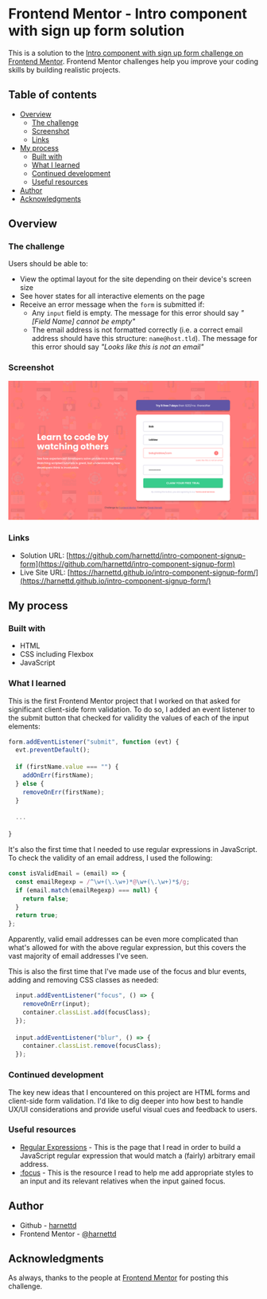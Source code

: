 # Frontend Mentor - Intro component with sign up form solution

This is a solution to the [Intro component with sign up form challenge on Frontend Mentor](https://www.frontendmentor.io/challenges/intro-component-with-signup-form-5cf91bd49edda32581d28fd1). Frontend Mentor challenges help you improve your coding skills by building realistic projects.

## Table of contents

- [Overview](#overview)
  - [The challenge](#the-challenge)
  - [Screenshot](#screenshot)
  - [Links](#links)
- [My process](#my-process)
  - [Built with](#built-with)
  - [What I learned](#what-i-learned)
  - [Continued development](#continued-development)
  - [Useful resources](#useful-resources)
- [Author](#author)
- [Acknowledgments](#acknowledgments)

## Overview

### The challenge

Users should be able to:

- View the optimal layout for the site depending on their device's screen size
- See hover states for all interactive elements on the page
- Receive an error message when the `form` is submitted if:
  - Any `input` field is empty. The message for this error should say *"[Field Name] cannot be empty"*
  - The email address is not formatted correctly (i.e. a correct email address should have this structure: `name@host.tld`). The message for this error should say *"Looks like this is not an email"*

### Screenshot

![Desktop screenshot](./images/screenshot-desktop.png)

### Links

- Solution URL: [https://github.com/harnettd/intro-component-signup-form](https://github.com/harnettd/intro-component-signup-form)
- Live Site URL: [https://harnettd.github.io/intro-component-signup-form/](https://harnettd.github.io/intro-component-signup-form/)

## My process

### Built with

- HTML
- CSS including Flexbox
- JavaScript

### What I learned

This is the first Frontend Mentor project that I worked on that asked for significant client-side form validation. To do so, I added an event listener to the submit button that checked for validity the values of each of the input elements:

```js
form.addEventListener("submit", function (evt) {
  evt.preventDefault();

  if (firstName.value === "") {
    addOnErr(firstName);
  } else {
    removeOnErr(firstName);
  }

  ...

}
```

It's also the first time that I needed to use regular expressions in JavaScript. To check the validity of an email address, I used the following:

```js
const isValidEmail = (email) => {
  const emailRegexp = /^\w+(\.\w+)*@\w+(\.\w+)*$/g;
  if (email.match(emailRegexp) === null) {
    return false;
  }
  return true;
};
```

Apparently, valid email addresses can be even more complicated than what's allowed for with the above regular expression, but this covers the vast majority of email addresses I've seen.

This is also the first time that I've made use of the focus and blur events, adding and removing CSS classes as needed:

```js
  input.addEventListener("focus", () => {
    removeOnErr(input);
    container.classList.add(focusClass);
  });

  input.addEventListener("blur", () => {
    container.classList.remove(focusClass);
  });
```

### Continued development

The key new ideas that I encountered on this project are HTML forms and client-side form validation. I'd like to dig deeper into how best to handle UX/UI considerations and provide useful visual cues and feedback to users.

### Useful resources

- [Regular Expressions](https://developer.mozilla.org/en-US/docs/Web/JavaScript/Guide/Regular_expressions) - This is the page that I read in order to build a JavaScript regular expression that would match a (fairly) arbitrary email address.
- [:focus](https://developer.mozilla.org/en-US/docs/Web/CSS/:focus) - This is the resource I read to help me add appropriate styles to an input and its relevant relatives when the input gained focus.

## Author

- Github - [harnettd](https://github.comharnettd)
- Frontend Mentor - [@harnettd](https://www.frontendmentor.io/profile/harnettd)

## Acknowledgments

As always, thanks to the people at [Frontend Mentor](https://www.frontendmentor.io) for posting this challenge.

